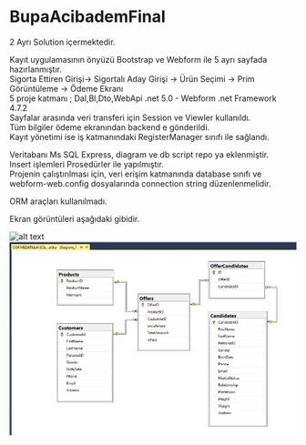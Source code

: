 # BupaAcibademFinal

2 Ayrı Solution içermektedir. 

Kayıt uygulamasının önyüzü Bootstrap ve Webform ile 5 ayrı sayfada hazırlanmıştır.  
Sigorta Ettiren Girişi->  Sigortalı Aday Girişi -> Ürün Seçimi -> Prim Görüntüleme -> Ödeme Ekranı  
5 proje katmanı ; Dal,Bl,Dto,WebApi .net 5.0 - Webform  .net Framework 4.7.2  
Sayfalar arasında veri transferi için Session ve Viewler kullanıldı.  
Tüm bilgiler ödeme ekranından backend e gönderildi.  
Kayıt yönetimi ise iş katmanındaki RegisterManager sınıfı ile sağlandı.  
  
Veritabanı Ms SQL Express, diagram ve db script repo ya eklenmiştir.  
Insert işlemleri Prosedürler ile yapılmıştır.  
Projenin çalıştırılması için, veri erişim katmanında database sınıfı ve webform-web.config dosyalarında connection string düzenlenmelidir.
  
ORM araçları kullanılmadı.

Ekran görüntüleri aşağıdaki gibidir. 

![alt text](https://github.com/atillarin/InsuranceRegistration/blob/main/Animation.gif?raw=true)
![alt text](https://github.com/atillarin/InsuranceRegistration/blob/main/diagram.jfif?raw=true)

